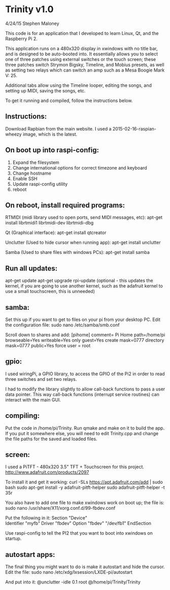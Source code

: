 # Trinity v1.0

4/24/15
Stephen Maloney

This code is for an application that I developed to learn Linux, Qt, and the
Raspberry Pi 2.

This application runs on a 480x320 display in xwindows with no title bar, and
is designed to be auto-booted into. It essentially allows you to select one of
three patches using external switches or the touch screen; these three patches
switch Strymon Bigsky, Timeline, and Mobius presets, as well as setting two
relays which can switch an amp such as a Mesa Boogie Mark V: 25.

Additional tabs allow using the Timeline looper, editing the songs, and
setting up MIDI, saving the songs, etc.

To get it running and compiled, follow the instructions below.

Instructions:
------------
Download Rapbian from the main website. I used a  2015-02-16-raspian-wheezy
image, which is the latest.

On boot up into raspi-config:
----------------------------
1. Expand the filesystem
2. Change international options for correct timezone and keyboard
3. Change hostname
4. Enable SSH
5. Update raspi-config utility
6. reboot

On reboot, install required programs:
------------------------------------
RTMIDI (midi library used to open ports, send MIDI messages, etc):
apt-get install librtmidi1 librtmidi-dev librtmidi-dbg

Qt (Graphical interface):
apt-get install qtcreator

Unclutter (Used to hide cursor when running app):
apt-get install unclutter

Samba (Used to share files with windows PCs):
apt-get install samba

Run all updates:
---------------
apt-get update
apt-get upgrade
rpi-update (optional - this updates the kernel, if you are going to use
another kernel, such as the adafruit kernel to use a small touchscreen, this
is unneeded)

samba:
-----
Set this up if you want to get to files on your pi from your desktop PC. 
Edit the configuration file:
sudo nano /etc/samba/smb.conf

Scroll down to shares and add:
[pihome]
   comment= Pi Home
   path=/home/pi
   browseable=Yes
   writeable=Yes
   only guest=Yes
   create mask=0777
   directory mask=0777
   public=Yes
   force user = root

gpio:
----
I used wiringPi, a GPIO library, to access the GPIO of the Pi2 in order to
read three switches and set two relays.

I had to modify the library slightly to allow call-back functions to pass
a user data pointer. This way call-back functions (interrupt service routines)
can interact with the main GUI. 

compiling:
---------
Put the code in /home/pi/Trinity. Run qmake and make on it to build the app.
If you put it somewhere else, you will need to edit Trinity.cpp and change
the file paths for the saved and loaded files.

screen:
------
I used a PiTFT - 480x320 3.5" TFT + Touchscreen for this project.
http://www.adafruit.com/products/2097

To install it and get it working:
curl -SLs https://apt.adafruit.com/add | sudo bash
sudo apt-get install -y adafruit-pitft-helper
sudo adafruit-pitft-helper -t 35r

You also have to add one file to make xwindows work on boot up; the file is: 
sudo nano /usr/share/X11/xorg.conf.d/99-fbdev.conf 

Put the following in it:
Section "Device"  
  Identifier "myfb"
  Driver "fbdev"
  Option "fbdev" "/dev/fb1"
EndSection

Use raspi-config to tell the PI2 that you want to boot into xwindows on
startup.

autostart apps:
--------------
The final thing you might want to do is make it autostart and hide the cursor.
Edit the file:
sudo nano /etc/xdg/lxsession/LXDE-pi/autostart

And put into it:
@unclutter -idle 0.1 root
@/home/pi/Trinity/Trinity







